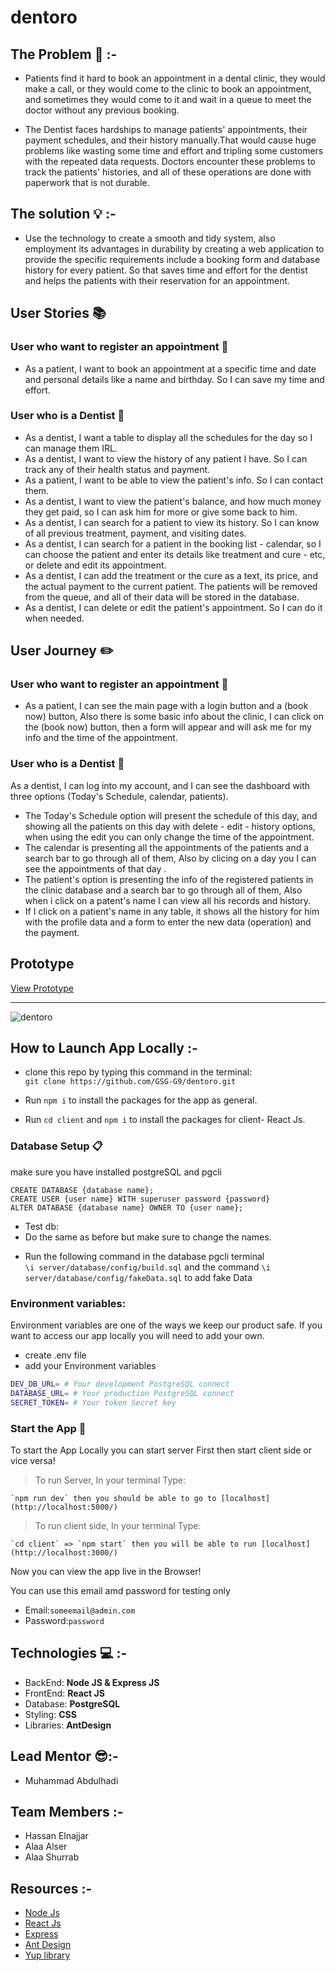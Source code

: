 # dentoro

## **The Problem** :no_entry_sign: :-

- Patients find it hard to book an appointment in a dental clinic, they would make a call, or they would come to the clinic to book an appointment, and sometimes they would come to it and wait in a queue to meet the doctor without any previous booking.

- The Dentist faces hardships to manage patients' appointments, their payment schedules, and their history manually.That would cause huge problems like wasting some time and effort and tripling some customers with the repeated data requests. Doctors encounter these problems to track the patients' histories, and all of these operations are done with paperwork that is not durable.

## **The solution** :bulb: :-

- Use the technology to create a smooth and tidy system, also employment its advantages in durability by creating a web application to provide the specific requirements include a booking form and database history for every patient. So that saves time and effort for the dentist and helps the patients with their reservation for an appointment.

## **User Stories**  :books: 

### **User who want to register an appointment** :pill:

- As a patient, I want to book an appointment at a specific time and date and personal details like a name and birthday. So I can save my time and effort.

### **User who is a Dentist** :syringe:

- As a dentist, I want a table to display all the schedules for the day so I can manage them IRL.
- As a dentist, I want to view the history of any patient I have. So I can track any of their health status and payment.
- As a patient, I want to be able to view the patient's info. So I can contact them.
- As a dentist, I want to view the patient's balance, and how much money they get paid, so I can ask him for more or give some back to him.
- As a dentist, I can search for a patient to view its history. So I can know of all previous treatment, payment, and visiting dates.
- As a dentist, I can search for a patient in the booking list - calendar, so I can choose the patient and enter its details like treatment and cure - etc, or delete and edit its appointment.
- As a dentist, I can add the treatment or the cure as a text, its price, and the actual payment to the current patient. The patients will be removed from the queue, and all of their data will be stored in the database.
- As a dentist, I can delete or edit the patient's appointment. So I can do it when needed.

## **User Journey**  :pencil2:

### **User who want to register an appointment** :pill:

- As a patient, I can see the main page with a login button and a (book now) button, Also there is some basic info about the clinic, I can click on the (book now) button, then a form will appear and will ask me for my info and the time of the appointment.

### **User who is a Dentist** :syringe:

As a dentist, I can log into my account, and I can see the dashboard with three options (Today's Schedule, calendar, patients).
- The Today's Schedule option will present the schedule of this day, and showing all the patients on this day with delete - edit - history options, when using the edit you can only change the time of the appointment.
- The calendar is presenting all the appointments of the patients and a search bar to go through all of them, Also by clicing on a day you I can see the appointments of that day .
- The patient's option is presenting the info of the registered patients in the clinic database and a search bar to go through all of them, Also when i click on a patent's name I can view all his records and history.
- If I click on a patient's name in any table, it shows all the history for him with the profile data and a form to enter the new data (operation) and the payment.

## **Prototype**

[View Prototype](https://www.figma.com/proto/mL8QfRpfZywsgNCpXzhBtX/DENTAL?node-id=0%3A1&scaling=min-zoom&page-id=0%3A1)

------------------------
![dentoro](https://user-images.githubusercontent.com/62717875/112746910-ce22ac80-8fba-11eb-99f9-857214f75df8.png)

## **How to Launch App Locally** :-

*  clone this repo by typing this command in the terminal:  
`git clone https://github.com/GSG-G9/dentoro.git`

*  Run `npm i` to install the packages for the app as general.

*  Run `cd client` and `npm i` to install the packages for client- React Js.

### Database Setup  :clipboard:

make sure you have installed postgreSQL and pgcli 

```sql=
CREATE DATABASE {database name};
CREATE USER {user name} WITH superuser password {password}
ALTER DATABASE {database name} OWNER TO {user name};
```
- Test db:
- Do the same as before but make sure to change the names.

* Run the following command in the database pgcli terminal  
`\i server/database/config/build.sql`
and the command 
`\i server/database/config/fakeData.sql`
to add fake Data

### **Environment variables:**
Environment variables are one of the ways we keep our product safe. If you want to access our app locally you will need to add your own.
- create .env file
- add your Environment variables
```sh
DEV_DB_URL= # Your development PostgreSQL connect
DATABASE_URL= # Your production PostgreSQL connect
SECRET_TOKEN= # Your token Secret key
```

### Start the App :electric_plug:

To start the App Locally you can start server First then start client side or vice versa!
> To run Server, In your terminal Type: 

    `npm run dev` then you should be able to go to [localhost](http://localhost:5000/) 
> To run client side, In your terminal Type:    

    `cd client` => `npm start` then you will be able to run [localhost](http://localhost:3000/) 

Now you can view the app live in the Browser!

You can use this email amd password for testing only

- Email:`someemail@admin.com`
- Password:`password`

## **Technologies** :computer: :-

- BackEnd: **Node JS & Express JS**
- FrontEnd: **React JS**
- Database: **PostgreSQL**
- Styling: **CSS**
- Libraries: **AntDesign**

## **Lead Mentor** :sunglasses::-

- Muhammad Abdulhadi

## **Team Members** :-

- Hassan Elnajjar
- Alaa Alser
- Alaa Shurrab

## **Resources** :-

- [Node Js](https://nodejs.org/en/)
- [React Js](https://reactjs.org/)
- [Express](http://expressjs.com/)
- [Ant Design](https://ant.design/)
- [Yup library](https://github.com/jquense/yup) 